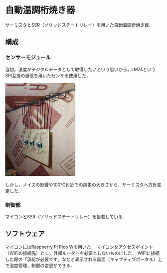# 自動温調桁焼き器
サーミスタとSSR（ソリッドステートリレー）を用いた自動温調桁焼き器．

## 構成
### センサーモジュール
当初，温度がデジタルデータとして取得したいという思いから，LM74というSPI互換の通信を用いたセンサを使用した．

<img src="Images/LM74を用いたセンサーモジュールの試作.jpg" height="300px">

しかし，ノイズの影響や100℃付近での誤差の大きさから，サーミスタへ方針変更した．

### 制御部
マイコンとSSR（ソリッドステートリレー）を搭載している．

## ソフトウェア
マイコンにはRaspberry Pi Pico Wを用いた．
マイコンをアクセスポイント（WiFiの接続先）とし，外部ルーターを必要としないものにした．
WiFiに接続した際の「承認が必要です」などと表示される画面（キャプティブポータル）上で温度管理，制御の変更ができる．

